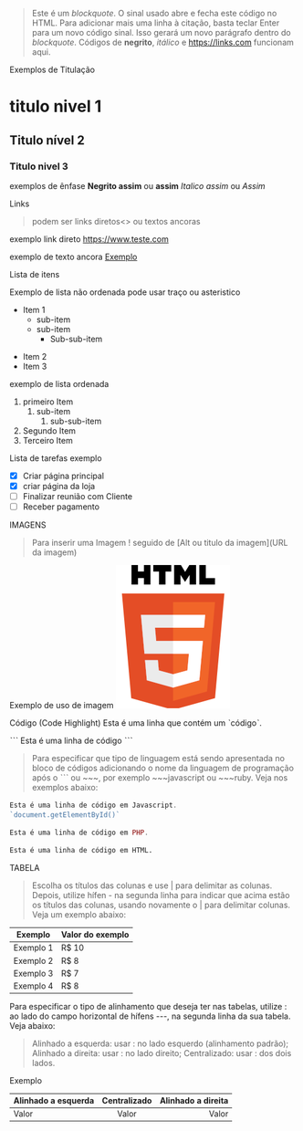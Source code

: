 >Este é um *blockquote*. O sinal usado abre e fecha este código no HTML. 
>Para adicionar mais uma linha à citação, basta teclar Enter para um novo
>código sinal. Isso gerará um novo parágrafo dentro do *blockquote*.
>Códigos de **negrito**, _itálico_ e <https://links.com> funcionam aqui.

Exemplos de Titulação
# titulo nivel 1
## Titulo nível 2
### Titulo nivel 3

exemplos de ênfase
**Negrito assim** ou __assim__
*Italico assim* ou _Assim_ 

Links 
>podem ser links diretos<> ou textos ancoras []()

exemplo link direto 
<https://www.teste.com>

exemplo de texto ancora
[Exemplo](https://www.teste.com)

Lista de itens

Exemplo de lista não ordenada pode usar traço ou asteristico
* Item 1
   * sub-item
   * sub-item
      * Sub-sub-item
- Item 2
- Item 3

exemplo de lista ordenada
1. primeiro Item
   1. sub-item
      1. sub-sub-item
2. Segundo Item
3. Terceiro Item

Lista de tarefas exemplo
- [x] Criar página principal
- [x] criar página da loja
- [ ] Finalizar reunião com Cliente
- [ ] Receber pagamento

IMAGENS
>Para inserir uma Imagem ! seguido de [Alt ou titulo da imagem](URL da imagem)

Exemplo de uso de imagem
![Logo Html](exercicios/ex003/logohtml-200.png)


Código (Code Highlight)
Esta é uma linha que contém um ˋcódigoˋ.

ˋˋˋ
Esta é uma linha de código
 ˋˋˋ

 >Para especificar que tipo de linguagem está sendo apresentada no bloco de códigos adicionando o nome da linguagem de programação após o ˋˋˋ ou ~~~, por exemplo ~~~javascript ou ~~~ruby. Veja nos exemplos abaixo:

~~~javascript
Esta é uma linha de código em Javascript.
`document.getElementById()`
~~~

~~~php
Esta é uma linha de código em PHP.
~~~

~~~html
Esta é uma linha de código em HTML.
~~~


TABELA
>Escolha os títulos das colunas e use | para delimitar as colunas. Depois, utilize hífen - na segunda linha para indicar que acima estão os títulos das colunas, usando novamente o | para delimitar colunas. Veja um exemplo abaixo:

Exemplo   | Valor do exemplo
--------- | ------
Exemplo 1 | R$ 10
Exemplo 2 | R$ 8
Exemplo 3 | R$ 7
Exemplo 4 | R$ 8

Para especificar o tipo de alinhamento que deseja ter nas tabelas, utilize : ao lado do campo horizontal de hífens ---, na segunda linha da sua tabela. Veja abaixo:

>Alinhado a esquerda: usar : no lado esquerdo (alinhamento padrão);
>Alinhado a direita: usar : no lado direito;
>Centralizado: usar : dos dois lados.

Exemplo

Alinhado a esquerda | Centralizado | Alinhado a direita
:--------- | :------: | -------:
Valor | Valor | Valor

